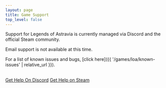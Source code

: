 ```yaml
---
layout: page
title: Game Support
top_level: false
---
```


Support for Legends of Astravia is currently managed via Discord and the official Steam community. 

Email support is not available at this time.

For a list of known issues and bugs, [click here]({{ '/games/loa/known-issues' | relative_url }}).

<br>

<div class="center-content">
<a class="button arrow" href="https://www.discord.com/invite/astravia"><span>Get Help On Discord</span></a>
<a class="button arrow" href="https://steamcommunity.com/app/1233680/discussions/1/"><span>Get Help on Steam</span></a>
</div>